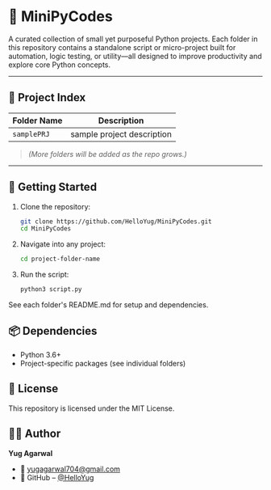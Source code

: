 # 🐍 MiniPyCodes

A curated collection of small yet purposeful Python projects. Each folder in this repository contains a standalone script or micro-project built for automation, logic testing, or utility—all designed to improve productivity and explore core Python concepts.

---

## 📂 Project Index

| Folder Name             | Description                                         |
|-------------------------|-----------------------------------------------------|
| `samplePRJ`     | sample project description         |


> *(More folders will be added as the repo grows.)*

---

## 🚀 Getting Started

1. Clone the repository:
   ```bash
   git clone https://github.com/HelloYug/MiniPyCodes.git
   cd MiniPyCodes
   ```
2. Navigate into any project:
    ```bash
    cd project-folder-name
    ```
3. Run the script:
    ```bash
    python3 script.py
    ```

See each folder's README.md for setup and dependencies.

## 📦 Dependencies
- Python 3.6+
- Project-specific packages (see individual folders)

## 📄 License
This repository is licensed under the MIT License.

## 👨‍💻 Author

**Yug Agarwal**
- 📧 [yugagarwal704@gmail.com](mailto:yugagarwal704@gmail.com)
- 🔗 GitHub – [@HelloYug](https://github.com/HelloYug)